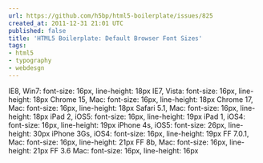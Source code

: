 ```yaml
---
url: https://github.com/h5bp/html5-boilerplate/issues/825
created_at: 2011-12-31 21:01 UTC
published: false
title: 'HTML5 Boilerplate: Default Browser Font Sizes'
tags:
- html5
- typography
- webdesgn
---
```


IE8, Win7: font-size: 16px, line-height: 18px
IE7, Vista: font-size: 16px, line-height: 18px
Chrome 15, Mac: font-size: 16px, line-height: 18px
Chrome 17, Mac: font-size: 16px, line-height: 18px
Safari 5.1, Mac: font-size: 16px, line-height: 18px
iPad 2, iOS5: font-size: 16px, line-height: 19px
iPad 1, iOS4: font-size: 16px, line-height: 19px
iPhone 4s, iOS5: font-size: 26px, line-height: 30px
iPhone 3Gs, iOS4: font-size: 16px, line-height: 19px
FF 7.0.1, Mac: font-size: 16px, line-height: 21px
FF 8b, Mac: font-size: 16px, line-height: 21px
FF 3.6 Mac: font-size: 16px, line-height: 16px
